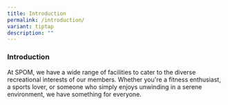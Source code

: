 ```yaml
---
title: Introduction
permalink: /introduction/
variant: tiptap
description: ""
---
```

<h3>Introduction</h3>
<p>At SPOM, we have a wide range of facilities to cater to the diverse recreational
interests of our members. Whether you're a fitness enthusiast, a sports
lover, or someone who simply enjoys unwinding in a serene environment,
we have something for everyone.</p>
<p></p>